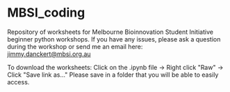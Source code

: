 # MBSI_coding
Repository of worksheets for Melbourne Bioinnovation Student Initiative beginner python workshops.
If you have any issues, please ask a question during the workshop or send me an email here: jimmy.danckert@mbsi.org.au

To download the worksheets:
Click on the .ipynb file -> Right click "Raw" -> Click "Save link as..."
Please save in a folder that you will be able to easily access.
